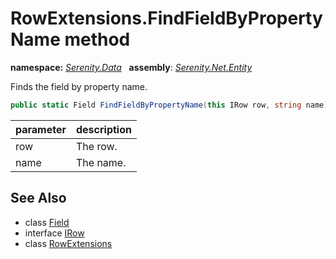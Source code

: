 # RowExtensions.FindFieldByPropertyName method
**namespace:** *[Serenity.Data](../../README.md#serenity.data-namespace)*   **assembly**: *[Serenity.Net.Entity](../../README.md)*

Finds the field by property name.

```csharp
public static Field FindFieldByPropertyName(this IRow row, string name)
```

| parameter | description |
| --- | --- |
| row | The row. |
| name | The name. |

## See Also

* class [Field](../Field.md)
* interface [IRow](../IRow.md)
* class [RowExtensions](../RowExtensions.md)